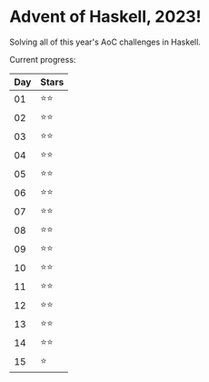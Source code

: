 # Advent of Haskell, 2023!

Solving all of this year's AoC challenges in Haskell.

Current progress:

|Day|Stars|
|---|---|
|01|⭐️⭐️|
|02|⭐️⭐️|
|03|⭐️⭐️|
|04|⭐️⭐️|
|05|⭐️⭐️|
|06|⭐️⭐️|
|07|⭐️⭐️|
|08|⭐️⭐️|
|09|⭐️⭐️|
|10|⭐️⭐️|
|11|⭐️⭐️|
|12|⭐️⭐️|
|13|⭐️⭐️|
|14|⭐️⭐️|
|15|⭐️ |

